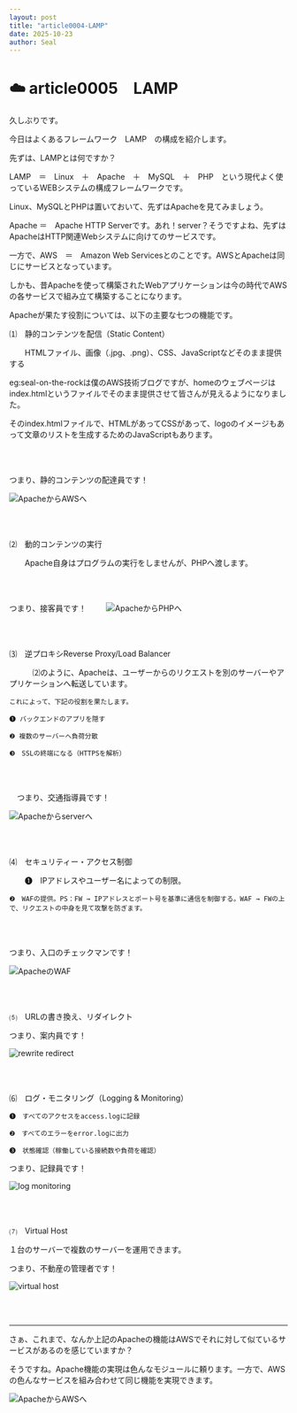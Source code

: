 ```yaml
---
layout: post
title: "article0004-LAMP"
date: 2025-10-23
author: Seal
---
```



# ☁️ article0005　LAMP

久しぶりです。

今日はよくあるフレームワーク　LAMP　の構成を紹介します。

先ずは、LAMPとは何ですか？

LAMP　＝　Linux　＋　Apache　＋　MySQL　＋　PHP　という現代よく使っているWEBシステムの構成フレームワークです。

Linux、MySQLとPHPは置いておいて、先ずはApacheを見てみましょう。

Apache ＝　Apache HTTP Serverです。あれ！server？そうですよね、先ずはApacheはHTTP関連Webシステムに向けてのサービスです。

一方で、AWS　＝　Amazon Web Servicesとのことです。AWSとApacheは同じにサービスとなっています。

しかも、昔Apacheを使って構築されたWebアプリケーションは今の時代でAWSの各サービスで組み立て構築することになります。

Apacheが果たす役割については、以下の主要な七つの機能です。

⑴　静的コンテンツを配信（Static Content）

　　HTMLファイル、画像（.jpg、.png）、CSS、JavaScriptなどそのまま提供する
  
  eg:seal-on-the-rockは僕のAWS技術ブログですが、homeのウェブページはindex.htmlというファイルでそのまま提供させて皆さんが見えるようになりました。
     
  そのindex.htmlファイルで、HTMLがあってCSSがあって、logoのイメージもあって文章のリストを生成するためのJavaScriptもあります。

<br><br>

つまり、静的コンテンツの配達員です！
    
![ApacheからAWSへ]( /assets/images/0005-2.png )

<br><br>

⑵　動的コンテンツの実行

　　Apache自身はプログラムの実行をしませんが、PHPへ渡します。

  <br><br>

  つまり、接客員です！
　　
![ApacheからPHPへ]( /assets/images/0005-3.png )

<br><br>

⑶　逆プロキシReverse Proxy/Load Balancer

　　　⑵のように、Apacheは、ユーザーからのリクエストを別のサーバーやアプリケーションへ転送しています。
   
    これによって、下記の役割を果たします。
       
    ❶ バックエンドのアプリを隠す
           
    ❷ 複数のサーバーへ負荷分散
              
    ❸　SSLの終端になる（HTTPSを解析）

<br><br>              

  　つまり、交通指導員です！

![Apacheからserverへ]( /assets/images/0005-4.png )

<br><br>

⑷　セキュリティー・アクセス制御

　　❶　IPアドレスやユーザー名によっての制限。

    ❷　WAFの提供。PS：FW → IPアドレスとポート号を基準に通信を制御する。WAF → FWの上で、リクエストの中身を見て攻撃を防ぎます。
    
<br><br> 

つまり、入口のチェックマンです！

![ApacheのWAF]( /assets/images/0005-5.png )

<br><br> 

⑸　URLの書き換え、リダイレクト

つまり、案内員です！

![rewrite redirect]( /assets/images/0005-6.png )

<br><br>

⑹　ログ・モニタリング（Logging & Monitoring）

    ❶　すべてのアクセスをaccess.logに記録
   
    ❷　すべてのエラーをerror.logに出力
   
    ❸　状態確認（稼働している接続数や負荷を確認）

   つまり、記録員です！

   ![log monitoring]( /assets/images/0005-7.png )
   
<br><br> 

⑺　Virtual Host

１台のサーバーで複数のサーバーを運用できます。

つまり、不動産の管理者です！

![ virtual host]( /assets/images/0005-8.png )

<br><br>

---

さぁ、これまで、なんか上記のApacheの機能はAWSでそれに対して似ているサービスがあるのを感じていますか？

そうですね。Apache機能の実現は色んなモジュールに頼ります。一方で、AWSの色んなサービスを組み合わせて同じ機能を実現できます。

![ApacheからAWSへ]( /assets/images/0005-1.png )
